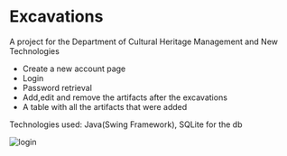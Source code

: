 # Excavations
A project for the Department of Cultural Heritage Management and New Technologies
- Create a new account page
- Login
- Password retrieval
- Add,edit and remove the artifacts after the excavations
- A table with all the artifacts that were added 

Technologies used: Java(Swing Framework), SQLite for the db

![login](https://user-images.githubusercontent.com/30929830/105478928-8460d180-5cac-11eb-9e8b-6a7b7115e376.png)

